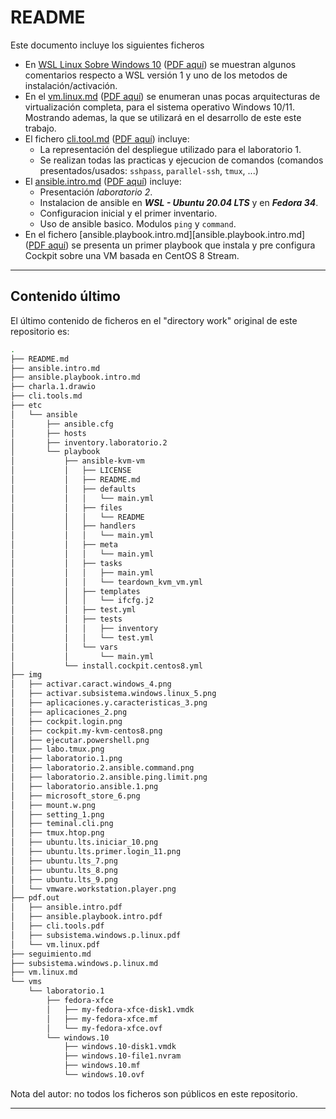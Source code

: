 # README

Este documento incluye los siguientes ficheros

- En [WSL Linux Sobre Windows 10](./subsistema.windows.p.linux.md) ([PDF aquí](pdf.out/subsistema.windows.p.linux.pdf)) se muestran algunos comentarios respecto a WSL versión 1 y uno de los metodos de instalación/activación.
- En el [vm.linux.md](./vm.linux.md) ([PDF aquí](pdf.out/vm.linux.pdf)) se enumeran unas pocas arquitecturas de virtualización completa, para el sistema operativo Windows 10/11. Mostrando ademas, la que se utilizará en el desarrollo de este este trabajo.
- El fichero [cli.tool.md](./cli.tools.md) ([PDF aquí](pdf.out/cli.tools.pdf)) incluye:
  - La representación del despliegue utilizado para el laboratorio 1. 
  - Se realizan todas las practicas y ejecucion de comandos (comandos presentados/usados: `sshpass`, `parallel-ssh`, `tmux`, ...)
- El [ansible.intro.md](./ansible.intro.md) ([PDF aquí](pdf.out/ansible.intro.pdf)) incluye:
  - Presentación _laboratorio 2_.
  - Instalacion de ansible en __*WSL - Ubuntu 20.04 LTS*__ y en __*Fedora 34*__.
  - Configuracion inicial y el primer inventario.
  - Uso de ansible basico. Modulos `ping` y `command`.
- En el fichero [ansible.playbook.intro.md][ansible.playbook.intro.md]  ([PDF aquí](pdf.out/ansible.playbook.intro.pdf)) se presenta un primer playbook que instala y pre configura Cockpit sobre una VM basada en CentOS 8 Stream.

---

## Contenido último

El último contenido de ficheros en el "directory work" original de este repositorio es:

```bash
.
├── README.md
├── ansible.intro.md
├── ansible.playbook.intro.md
├── charla.1.drawio
├── cli.tools.md
├── etc
│   └── ansible
│       ├── ansible.cfg
│       ├── hosts
│       ├── inventory.laboratorio.2
│       └── playbook
│           ├── ansible-kvm-vm
│           │   ├── LICENSE
│           │   ├── README.md
│           │   ├── defaults
│           │   │   └── main.yml
│           │   ├── files
│           │   │   └── README
│           │   ├── handlers
│           │   │   └── main.yml
│           │   ├── meta
│           │   │   └── main.yml
│           │   ├── tasks
│           │   │   ├── main.yml
│           │   │   └── teardown_kvm_vm.yml
│           │   ├── templates
│           │   │   └── ifcfg.j2
│           │   ├── test.yml
│           │   ├── tests
│           │   │   ├── inventory
│           │   │   └── test.yml
│           │   └── vars
│           │       └── main.yml
│           └── install.cockpit.centos8.yml
├── img
│   ├── activar.caract.windows_4.png
│   ├── activar.subsistema.windows.linux_5.png
│   ├── aplicaciones.y.caracteristicas_3.png
│   ├── aplicaciones_2.png
│   ├── cockpit.login.png
│   ├── cockpit.my-kvm-centos8.png
│   ├── ejecutar.powershell.png
│   ├── labo.tmux.png
│   ├── laboratorio.1.png
│   ├── laboratorio.2.ansible.command.png
│   ├── laboratorio.2.ansible.ping.limit.png
│   ├── laboratorio.ansible.1.png
│   ├── microsoft_store_6.png
│   ├── mount.w.png
│   ├── setting_1.png
│   ├── teminal.cli.png
│   ├── tmux.htop.png
│   ├── ubuntu.lts.iniciar_10.png
│   ├── ubuntu.lts.primer.login_11.png
│   ├── ubuntu.lts_7.png
│   ├── ubuntu.lts_8.png
│   ├── ubuntu.lts_9.png
│   └── vmware.workstation.player.png
├── pdf.out
│   ├── ansible.intro.pdf
│   ├── ansible.playbook.intro.pdf
│   ├── cli.tools.pdf
│   ├── subsistema.windows.p.linux.pdf
│   └── vm.linux.pdf
├── seguimiento.md
├── subsistema.windows.p.linux.md
├── vm.linux.md
└── vms
    └── laboratorio.1
        ├── fedora-xfce
        │   ├── my-fedora-xfce-disk1.vmdk
        │   ├── my-fedora-xfce.mf
        │   └── my-fedora-xfce.ovf
        └── windows.10
            ├── windows.10-disk1.vmdk
            ├── windows.10-file1.nvram
            ├── windows.10.mf
            └── windows.10.ovf
```

Nota del autor: no todos los ficheros son públicos en este repositorio.

---

